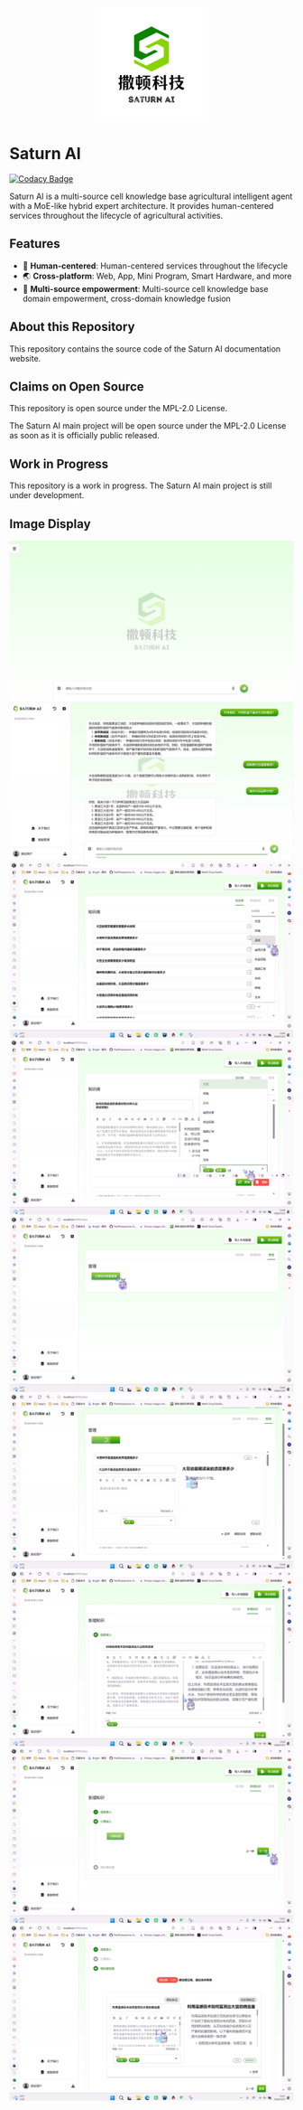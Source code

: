 <p align="center"><img src="/public/logo-vertical.svg" width="200"></p>

# Saturn AI

[![Codacy Badge](https://app.codacy.com/project/badge/Grade/119671764d58471f80e26ec3d2253803)](https://app.codacy.com/gh/jiwangyihao/Saturn-docs/dashboard?utm_source=gh&utm_medium=referral&utm_content=&utm_campaign=Badge_grade)

Saturn AI is a multi-source cell knowledge base agricultural intelligent agent with a MoE-like hybrid expert architecture. It provides human-centered services throughout the lifecycle of agricultural activities.

## Features

- 📌 **Human-centered**: Human-centered services throughout the lifecycle
- 🌏 **Cross-platform**: Web, App, Mini Program, Smart Hardware, and more
- 🏡 **Multi-source empowerment**: Multi-source cell knowledge base domain empowerment, cross-domain knowledge fusion

## About this Repository

This repository contains the source code of the Saturn AI documentation website.

## Claims on Open Source

This repository is open source under the MPL-2.0 License.

The Saturn AI main project will be open source under the MPL-2.0 License as soon as it is officially public released.

## Work in Progress

This repository is a work in progress. The Saturn AI main project is still under development.

## Image Display

![1](/public/1.png)
![2](/public/2.png)
![3](/public/3.png)
![4](/public/4.png)
![5](/public/5.png)
![6](/public/6.png)
![7](/public/7.png)
![8](/public/8.png)
![9](/public/9.png)
